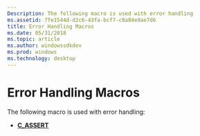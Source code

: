 ```yaml
---
Description: The following macro is used with error handling
ms.assetid: 7fe1544d-d2c6-43fa-bcf7-c8a84e9ae7d6
title: Error Handling Macros
ms.date: 05/31/2018
ms.topic: article
ms.author: windowssdkdev
ms.prod: windows
ms.technology: desktop
---
```


# Error Handling Macros

The following macro is used with error handling:

-   [**C\_ASSERT**](/windows/win32/WinNT/nf-winnt-c_assert?branch=master)

 

 




